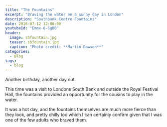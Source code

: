 ```yaml
---
title: "The Fountains"
excerpt: "Braving the water on a sunny day in London"
description: "Southbank Centre Fountains"
date: 2016-07-12 12:00:00
youtubeId: "Emmx-6-SgB0"
header:
  image: sbfountain.jpg
  teaser: sbfountain.jpg
  caption: "Photo credit: **Martin Dawson**"
categories:
  - Blog
tags:
  - blog
---
```

Another birthday, another day out.

This time was a visit to Londons South Bank and outside the Royal Festival Hall, the fountains provided an opportunity for the cousins to play in the water.

It was a hot day, and the fountains themselves are much more fierce than they look, and pretty chilly too which I can certainly confirm given that I was one of the few adults who braved them.
